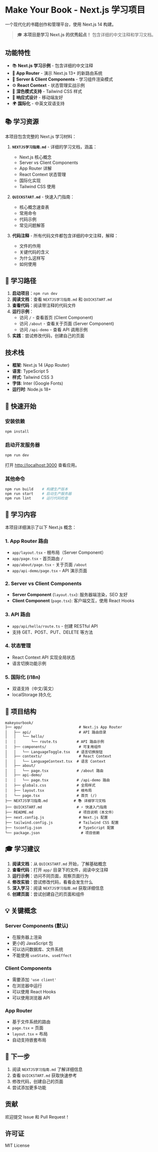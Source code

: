 # Make Your Book - Next.js 学习项目

一个现代化的书籍创作和管理平台，使用 Next.js 14 构建。

> 🎓 **本项目是学习 Next.js 的优秀起点！** 包含详细的中文注释和学习文档。

## 功能特性

- 📚 **Next.js 学习示例** - 包含详细的中文注释
- 🎨 **App Router** - 演示 Next.js 13+ 的新路由系统
- 📖 **Server & Client Components** - 学习组件渲染模式
- ⚙️ **React Context** - 状态管理实战示例
- 🌙 **深色模式支持** - Tailwind CSS 样式
- 📱 **响应式设计** - 移动端友好
- 🌍 **国际化** - 中英文双语支持

## 📚 学习资源

本项目包含完整的 Next.js 学习材料：

1. **`NEXTJS学习指南.md`** - 详细的学习文档，涵盖：
   - Next.js 核心概念
   - Server vs Client Components
   - App Router 详解
   - React Context 状态管理
   - 国际化实现
   - Tailwind CSS 使用

2. **`QUICKSTART.md`** - 快速入门指南：
   - 核心概念速查表
   - 常用命令
   - 代码示例
   - 常见问题解答

3. **代码注释** - 所有代码文件都包含详细的中文注释，解释：
   - 文件的作用
   - 关键代码的含义
   - 为什么这样写
   - 如何使用

## 🎯 学习路径

1. **启动项目**：`npm run dev`
2. **阅读文档**：查看 `NEXTJS学习指南.md` 和 `QUICKSTART.md`
3. **查看代码**：阅读带注释的代码文件
4. **运行示例**：
   - 访问 `/` - 查看首页 (Client Component)
   - 访问 `/about` - 查看关于页面 (Server Component)
   - 访问 `/api-demo` - 查看 API 调用示例
5. **实践**：尝试修改代码，创建自己的页面

## 技术栈

- **框架**: Next.js 14 (App Router)
- **语言**: TypeScript 5
- **样式**: Tailwind CSS 3
- **字体**: Inter (Google Fonts)
- **运行时**: Node.js 18+

## 🚀 快速开始

### 安装依赖

```bash
npm install
```

### 启动开发服务器

```bash
npm run dev
```

打开 [http://localhost:3000](http://localhost:3000) 查看应用。

### 其他命令

```bash
npm run build    # 构建生产版本
npm run start    # 启动生产服务器
npm run lint     # 运行代码检查
```

## 📖 学习内容

本项目详细演示了以下 Next.js 概念：

### 1. App Router 路由
- `app/layout.tsx` - 根布局（Server Component）
- `app/page.tsx` - 首页路由 `/`
- `app/about/page.tsx` - 关于页面 `/about`
- `app/api-demo/page.tsx` - API 演示页面

### 2. Server vs Client Components
- **Server Component** (`layout.tsx`): 服务器端渲染，SEO 友好
- **Client Component** (`page.tsx`): 客户端交互，使用 React Hooks

### 3. API 路由
- `app/api/hello/route.ts` - 创建 RESTful API
- 支持 GET、POST、PUT、DELETE 等方法

### 4. 状态管理
- React Context API 实现全局状态
- 语言切换功能示例

### 5. 国际化 (i18n)
- 双语支持（中文/英文）
- localStorage 持久化

## 📁 项目结构

```
makeyourbook/
├── app/                          # Next.js App Router
│   ├── api/                      # API 路由目录
│   │   └── hello/
│   │       └── route.ts         # API 路由示例
│   ├── components/               # 可复用组件
│   │   └── LanguageToggle.tsx   # 语言切换按钮
│   ├── contexts/                 # React Context
│   │   └── LanguageContext.tsx  # 语言 Context
│   ├── about/
│   │   └── page.tsx             # /about 路由
│   ├── api-demo/
│   │   └── page.tsx             # /api-demo 路由
│   ├── globals.css              # 全局样式
│   ├── layout.tsx               # 根布局
│   └── page.tsx                 # 首页 (/)
├── NEXTJS学习指南.md            # 📚 详细学习文档
├── QUICKSTART.md                # ⚡ 快速入门指南
├── README.md                     # 项目说明（本文件）
├── next.config.js                # Next.js 配置
├── tailwind.config.js            # Tailwind CSS 配置
├── tsconfig.json                 # TypeScript 配置
└── package.json                   # 项目依赖
```

## 🎓 学习建议

1. **阅读文档**：从 `QUICKSTART.md` 开始，了解基础概念
2. **查看代码**：打开 `app/` 目录下的文件，阅读中文注释
3. **运行示例**：访问不同页面，观察页面行为
4. **修改实验**：尝试修改代码，看看会发生什么
5. **深入学习**：阅读 `NEXTJS学习指南.md` 获取详细信息
6. **创建页面**：尝试创建自己的页面和组件

## 💡 关键概念

### Server Components (默认)
- 在服务器上渲染
- 更小的 JavaScript 包
- 可以访问数据库、文件系统
- 不能使用 `useState`、`useEffect`

### Client Components
- 需要添加 `'use client'`
- 在浏览器中运行
- 可以使用 React Hooks
- 可以使用浏览器 API

### App Router
- 基于文件系统的路由
- `page.tsx` = 页面
- `layout.tsx` = 布局
- 自动支持嵌套布局

## 🌟 下一步

1. 阅读 `NEXTJS学习指南.md` 了解详细信息
2. 查看 `QUICKSTART.md` 获取快速参考
3. 修改代码，创建自己的页面
4. 尝试添加更多功能

## 贡献

欢迎提交 Issue 和 Pull Request！

## 许可证

MIT License
